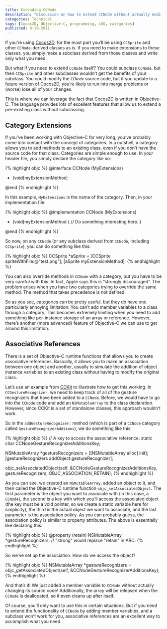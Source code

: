 ```yaml
---
title: Extending CCNode
description: "Discussion on how to extend CCNode without actually modifying the Cocos2D source code."
categories: Technical
tags: [Cocos2D, Objective-C, programming, iOS, categories]
published: 8-19-2011
---
```


If you’re using [Cocos2D][cocos2d], for the most part you’ll be using `CCSprite` and other `CCNode`-derived classes as is. If you need to make extensions to these classes, you simply make a subclass derived from those classes and write only what you need.

But what if you need to extend `CCNode` itself? You could subclass `CCNode`, but then `CCSprite` and other subclasses wouldn’t get the benefits of your subclass. You could modify the `CCNode` source code, but if you update to a future version of Cocos2D, you’re likely to run into merge problems or (worse) lose all of your changes.

This is where we can leverage the fact that Cocos2D is written in Objective-C. The language provides lots of excellent features that allow us to extend a pre-existing class without subclassing.

## Category Extensions

If you’ve been working with Objective-C for very long, you’ve probably come into contact with the concept of categories. In a nutshell, a category allows you to add methods to an existing class, even if you don’t have the source code for that class. Categories are simple enough to use. In your header file, you simply declare the category like so:

{% highlight objc %}
@interface CCNode (MyExtensions)
 
- (void)myExtensionMethod;
 
@end
{% endhighlight %}

In this example, `MyExtensions` is the name of the category. Then, in your implementation file:

{% highlight objc %}
@implementation CCNode (MyExtensions)
 
- (void)myExtensionMethod
{
	// Do something interesting here.
}
 
@end
{% endhighlight %}

So now, on any `CCNode` (or any subclass derived from `CCNode`, including `CCSprite`), you can do something like this:

{% highlight objc %}
CCSprite *aSprite = [CCSprite spriteWithFile:@"test.png"];
[aSprite myExtensionMethod];
{% endhighlight %}

You can also override methods in `CCNode` with a category, but you have to be very careful with this. In fact, Apple says this is “strongly discouraged”. The problem arises when you have two categories trying to override the same method. The method that takes precedence is not defined.

So as you see, categories can be pretty useful, but they do have one particularly annoying limitation: You can’t add member variables to a class through a category. This becomes extremely limiting when you need to add something like per-instance storage of an array or reference. However, there’s another (more advanced) feature of Objective-C we can use to get around this limitation.

## Associative References

There is a set of Objective-C runtime functions that allows you to create associative references. Basically, it allows you to make an association between one object and another, usually to simulate the addition of object instance variables to an existing class without having to modify the original class.

Let’s use an example from [CCKit][cckit] to illustrate how to get this working. In `CCGestureRecognizer`, we need to keep track of all of the gesture recognizers that have been added to a `CCNode`. Before, we would have to go into the `CCNode` code and add an `NSMutableArray` to the class declaration. However, since CCKit is a set of standalone classes, this approach wouldn’t work.

So in the `addGestureRecognizer:` method (which is part of a `CCNode` category called `GestureRecognizerAddtions`), we do something like this:

{% highlight objc %}
// A key to access the associative reference.
static char CCNodeGestureRecognizerAdditionsKey;
 
NSMutableArray *gestureRecognizers = [[NSMutableArray alloc] init];
[gestureRecognizers addObject:gestureRecognizer];
 
objc_setAssociatedObject(self, &amp;CCNodeGestureRecognizerAdditionsKey, gestureRecognizers, OBJC_ASSOCIATION_RETAIN);
{% endhighlight %}

As you can see, we created an `NSMutableArray`, added an object to it, and then called the Objective-C runtime function `objc_setAssociatedObject`. The first parameter is the object you want to associate with (in this case, a `CCNode`), the second is a key with which you’ll access the associated object (the key must be a void pointer, so we create a static variable here for simplicity), the third is the actual object we want to associate, and the last parameter is the association policy. As you can probably guess, the association policy is similar to property attributes. The above is essentially like declaring this:

{% highlight objc %}
@property (retain) NSMutableArray *gestureRecognizers;    // "strong" would replace "retain" in ARC.
{% endhighlight %}

So we’ve set up the association. How do we access the object?

{% highlight objc %}
NSMutableArray *gestureRecognizers = objc_getAssociatedObject(self, &CCNodeGestureRecognizerAdditionsKey);
{% endhighlight %}

And that’s it! We just added a member variable to `CCNode` without actually changing its source code! Additionally, the array will be released when the `CCNode` is deallocated, so it even cleans up after itself.

Of course, you’ll only want to use this in certain situations. But if you need to extend the functionality of `CCNode` by adding member variables, and a subclass won’t work for you, associative references are an excellent way to accomplish what you need.

[cocos2d]: http://www.cocos2d-iphone.org
[cckit]: http://www.github.com/jerrodputman/cckit